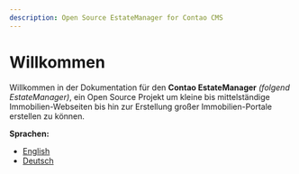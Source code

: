 ```yaml
---
description: Open Source EstateManager for Contao CMS
---
```


# Willkommen

Willkommen in der Dokumentation für den **Contao EstateManager** _\(folgend EstateManager\)_, ein Open Source Projekt um kleine bis mittelständige Immobilien-Webseiten bis hin zur Erstellung großer Immobilien-Portale erstellen zu können.

**Sprachen:**

* [English](https://docs.contao-estatemanager.com/)
* [Deutsch](installation-konfiguration/installation.md)



